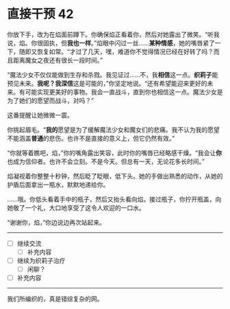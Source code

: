 # 直接干预 42

你放下手，改为在焰面前蹲下。你确保焰正看着你，然后对她露出了微笑。“听我说，焰。你很固执，但**我也一样**。”焰眼中闪过一丝……**某种情感**，她的嘴唇紧了一下，随即又恢复如常。“才过了几天，嘿，难道你不觉得情况已经在好转了吗？而且距离魔女之夜还有很长一段时间。”

“魔法少女不仅仅能做到生存和杀戮。我见证过……不，我**相信**这一点。**织莉子**能预见未来。**我呢？**我**深信**这是可能的，”你坚定地说。“还有希望能迎来更好的未来。有可能实现更美好的事物。我会一直战斗，直到你也相信这一点。魔法少女是为了她们的愿望而战斗，对吗？”

这番提醒让她微微一震。

你挑起眉毛。“**我的**愿望是为了缓解魔法少女和魔女们的悲痛。我不认为我的愿望不能涵盖**普通**的悲伤。也许不是直接的意义上，但它仍然有效。”

“你就等着瞧吧，焰，”你的嘴角露出笑容，此时你的嘴唇已经略感干燥。“我会让**你**也成为信仰者。也许不会立刻。不是今天。但总有一天，无论花多长时间。”

焰凝视着你整整十秒钟，然后眨了眨眼，低下头。她的手做出熟悉的动作，从她的护盾后面拿出一瓶水，默默地递给你。

……哦。你低头看着手中的瓶子，然后又抬头看向焰。接过瓶子，你拧开瓶盖，向她敬了一个礼，大口地享受了这令人欢迎的一口水。

“谢谢你，焰，”你边说边再次站起来。

---

- [ ] 继续交流
  - [ ] 补充内容
- [ ] 继续为织莉子治疗
  - [ ] 闲聊？
- [ ] 补充内容

---

我们所编织的，真是错综复杂的网。

